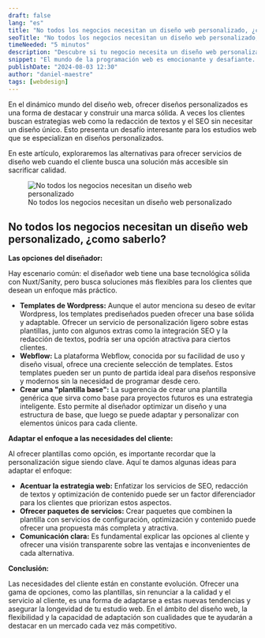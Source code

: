 ```yaml
---
draft: false
lang: "es"
title: "No todos los negocios necesitan un diseño web personalizado, ¿como saberlo?"
seoTitle: "No todos los negocios necesitan un diseño web personalizado, ¿como saberlo?"
timeNeeded: "5 minutos"
description: "Descubre si tu negocio necesita un diseño web personalizado y las alternativas más accesibles sin sacrificar calidad."
snippet: "El mundo de la programación web es emocionante y desafiante. Con la creciente demanda de desarrolladores web cualificados..."
publishDate: "2024-08-03 12:30"
author: "daniel-maestre"
tags: [webdesign]
---
```


En el dinámico mundo del diseño web, ofrecer diseños personalizados es una forma de destacar y construir una marca sólida. A veces los clientes buscan estrategias web como la redacción de textos y el SEO sin necesitar un diseño único. Esto presenta un desafío interesante para los estudios web que se especializan en diseños personalizados. 

En este artículo, exploraremos las alternativas para ofrecer servicios de diseño web cuando el cliente busca una solución más accesible sin sacrificar calidad. 

<figure>
<img class="mx-auto" src="/blogImages/diseno-web-personalizado.jpg" title="No todos los negocios necesitan un diseño web personalizado" alt="No todos los negocios necesitan un diseño web personalizado" loading="lazy"/>
<figcaption class="text-center">No todos los negocios necesitan un diseño web personalizado<figcaption>
</figure>

## No todos los negocios necesitan un diseño web personalizado, ¿como saberlo?

**Las opciones del diseñador:**

Hay escenario común: el diseñador web tiene una base tecnológica sólida con Nuxt/Sanity, pero busca soluciones más flexibles para los clientes que desean un enfoque más práctico.  

* **Templates de Wordpress:** Aunque el autor menciona su deseo de evitar Wordpress, los templates prediseñados pueden ofrecer una base sólida y adaptable. Ofrecer un servicio de personalización ligero sobre estas plantillas, junto con algunos extras como la integración SEO y la redacción de textos, podría ser una opción atractiva para ciertos clientes.  
* **Webflow:**  La plataforma Webflow, conocida por su facilidad de uso y diseño visual, ofrece una creciente selección de templates. Estos templates pueden ser un punto de partida ideal para diseños responsive y modernos sin la necesidad de programar desde cero. 
* **Crear una "plantilla base":**  La sugerencia de crear una plantilla genérica que sirva como base para proyectos futuros es una estrategia inteligente.  Esto permite al diseñador optimizar un diseño y una estructura de base, que luego se puede adaptar y personalizar con elementos únicos para cada cliente. 

**Adaptar el enfoque a las necesidades del cliente:**

Al ofrecer plantillas como opción, es importante recordar que la personalización sigue siendo clave.  Aquí te damos algunas ideas para adaptar el enfoque:

* **Acentuar la estrategia web:** Enfatizar los servicios de SEO, redacción de textos y optimización de contenido puede ser un factor diferenciador para los clientes que priorizan estos aspectos.
* **Ofrecer paquetes de servicios:** Crear paquetes que combinen la plantilla con servicios de configuración, optimización y contenido puede ofrecer una propuesta más completa y atractiva. 
* **Comunicación clara:** Es fundamental explicar las opciones al cliente y ofrecer una visión transparente sobre las ventajas e inconvenientes de cada alternativa. 

**Conclusión:**

Las necesidades del cliente están en constante evolución. Ofrecer una gama de opciones, como las plantillas, sin renunciar a la calidad y el servicio al cliente, es una forma de adaptarse a estas nuevas tendencias y asegurar la longevidad de tu estudio web.  En el ámbito del diseño web, la flexibilidad y la capacidad de adaptación son cualidades que te ayudarán a  destacar en un mercado cada vez más competitivo. 
